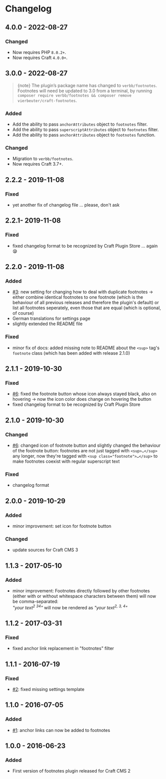 # Changelog

## 4.0.0 - 2022-08-27

### Changed
- Now requires PHP `8.0.2+`.
- Now requires Craft `4.0.0+`.

## 3.0.0 - 2022-08-27

> {note} The plugin’s package name has changed to `verbb/footnotes`. Footnotes will need be updated to 3.0 from a terminal, by running `composer require verbb/footnotes && composer remove vierbeuter/craft-footnotes`.

### Added
- Add the ability to pass `anchorAttributes` object to `footnotes` filter.
- Add the ability to pass `superscriptAttributes` object to `footnotes` filter.
- Add the ability to pass `anchorAttributes` object to `footnotes` function.

### Changed
- Migration to `verbb/footnotes`.
- Now requires Craft 3.7+.

## 2.2.2 - 2019-11-08

### Fixed
 - yet another fix of changelog file … please, don't ask

## 2.2.1- 2019-11-08

### Fixed
 - fixed changelog format to be recognized by Craft Plugin Store … again 😪

## 2.2.0 - 2019-11-08

### Added
 - [#3](https://github.com/Vierbeuter/craft-footnotes/issues/3): new setting for changing how to deal with duplicate footnotes &rarr; either combine identical footnotes to one footnote (which is the behaviour of all previous releases and therefore the plugin's default) or list all footnotes seperately, even those that are equal (which is optional, of course)
 - German translations for settings page
 - slightly extended the README file

### Fixed
 - minor fix of docs: added missing note to README about the `<sup>` tag's `footnote` class (which has been added with release 2.1.0)

## 2.1.1 - 2019-10-30

### Fixed
 - [#6](https://github.com/Vierbeuter/craft-footnotes/issues/6): fixed the footnote button whose icon always stayed black, also on hovering &rarr; now the icon color does change on hovering the button
 - fixed changelog format to be recognized by Craft Plugin Store

## 2.1.0 - 2019-10-30

### Changed
 - [#6](https://github.com/Vierbeuter/craft-footnotes/issues/6): changed icon of footnote button and slightly changed the behaviour of the footnote button: footnotes are not just tagged with `<sup>…</sup>` any longer, now they're tagged with `<sup class="footnote">…</sup>` to make footnotes coexist with regular superscript text

### Fixed
 - changelog format

## 2.0.0 - 2019-10-29

### Added
 - minor improvement: set icon for footnote button

### Changed
 - update sources for Craft CMS 3

## 1.1.3 - 2017-05-10

### Added
 - minor improvement: Footnotes directly followed by other footnotes (either with or without whitespace characters between them) will now be comma-separated:  
*"your text<sup>2</sup> <sup>3</sup><sup>4</sup>"* will now be rendered as *"your text<sup>2, 3, 4</sup>"*

## 1.1.2 - 2017-03-31

### Fixed
 - fixed anchor link replacement in "footnotes" filter

## 1.1.1 - 2016-07-19

### Fixed
- [#2](https://github.com/Vierbeuter/craft-footnotes/issues/2): fixed missing settings template

## 1.1.0 - 2016-07-05

### Added
 - [#1](https://github.com/Vierbeuter/craft-footnotes/issues/1): anchor links can now be added to footnotes

## 1.0.0 - 2016-06-23

### Added
- First version of footnotes plugin released for Craft CMS 2
